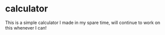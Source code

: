 # calculator

This is a simple calculator I made in my spare time, will continue to work on this whenever I can!
